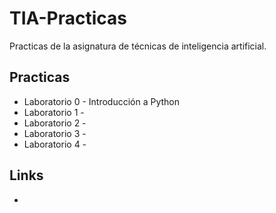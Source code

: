 # TIA-Practicas

Practicas de la asignatura de técnicas de inteligencia artificial.

## Practicas

- Laboratorio 0 - Introducción a Python
- Laboratorio 1 -
- Laboratorio 2 -
- Laboratorio 3 -
- Laboratorio 4 -

## Links

- 
